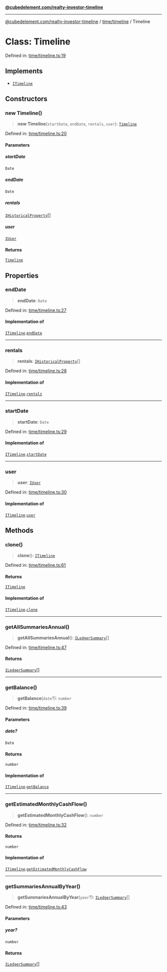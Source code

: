 [**@cubedelement.com/realty-investor-timeline**](../../../index.md)

---

[@cubedelement.com/realty-investor-timeline](../../../modules.md) / [time/timeline](../index.md) / Timeline

# Class: Timeline

Defined in: [time/timeline.ts:19](https://github.com/kvernon/realty-investor-timeline/blob/d14161e46dc540b751017ae4b2cfca53cbab658c/src/time/timeline.ts#L19)

## Implements

- [`ITimeline`](../interfaces/ITimeline.md)

## Constructors

### new Timeline()

> **new Timeline**(`startDate`, `endDate`, `rentals`, `user`): [`Timeline`](Timeline.md)

Defined in: [time/timeline.ts:20](https://github.com/kvernon/realty-investor-timeline/blob/d14161e46dc540b751017ae4b2cfca53cbab658c/src/time/timeline.ts#L20)

#### Parameters

##### startDate

`Date`

##### endDate

`Date`

##### rentals

[`IHistoricalProperty`](../../i-historical-property/interfaces/IHistoricalProperty.md)[]

##### user

[`IUser`](../../../account/user/interfaces/IUser.md)

#### Returns

[`Timeline`](Timeline.md)

## Properties

### endDate

> **endDate**: `Date`

Defined in: [time/timeline.ts:27](https://github.com/kvernon/realty-investor-timeline/blob/d14161e46dc540b751017ae4b2cfca53cbab658c/src/time/timeline.ts#L27)

#### Implementation of

[`ITimeline`](../interfaces/ITimeline.md).[`endDate`](../interfaces/ITimeline.md#enddate)

---

### rentals

> **rentals**: [`IHistoricalProperty`](../../i-historical-property/interfaces/IHistoricalProperty.md)[]

Defined in: [time/timeline.ts:28](https://github.com/kvernon/realty-investor-timeline/blob/d14161e46dc540b751017ae4b2cfca53cbab658c/src/time/timeline.ts#L28)

#### Implementation of

[`ITimeline`](../interfaces/ITimeline.md).[`rentals`](../interfaces/ITimeline.md#rentals)

---

### startDate

> **startDate**: `Date`

Defined in: [time/timeline.ts:29](https://github.com/kvernon/realty-investor-timeline/blob/d14161e46dc540b751017ae4b2cfca53cbab658c/src/time/timeline.ts#L29)

#### Implementation of

[`ITimeline`](../interfaces/ITimeline.md).[`startDate`](../interfaces/ITimeline.md#startdate)

---

### user

> **user**: [`IUser`](../../../account/user/interfaces/IUser.md)

Defined in: [time/timeline.ts:30](https://github.com/kvernon/realty-investor-timeline/blob/d14161e46dc540b751017ae4b2cfca53cbab658c/src/time/timeline.ts#L30)

#### Implementation of

[`ITimeline`](../interfaces/ITimeline.md).[`user`](../interfaces/ITimeline.md#user)

## Methods

### clone()

> **clone**(): [`ITimeline`](../interfaces/ITimeline.md)

Defined in: [time/timeline.ts:61](https://github.com/kvernon/realty-investor-timeline/blob/d14161e46dc540b751017ae4b2cfca53cbab658c/src/time/timeline.ts#L61)

#### Returns

[`ITimeline`](../interfaces/ITimeline.md)

#### Implementation of

[`ITimeline`](../interfaces/ITimeline.md).[`clone`](../interfaces/ITimeline.md#clone)

---

### getAllSummariesAnnual()

> **getAllSummariesAnnual**(): [`ILedgerSummary`](../../../ledger/i-ledger-summary/interfaces/ILedgerSummary.md)[]

Defined in: [time/timeline.ts:47](https://github.com/kvernon/realty-investor-timeline/blob/d14161e46dc540b751017ae4b2cfca53cbab658c/src/time/timeline.ts#L47)

#### Returns

[`ILedgerSummary`](../../../ledger/i-ledger-summary/interfaces/ILedgerSummary.md)[]

---

### getBalance()

> **getBalance**(`date`?): `number`

Defined in: [time/timeline.ts:39](https://github.com/kvernon/realty-investor-timeline/blob/d14161e46dc540b751017ae4b2cfca53cbab658c/src/time/timeline.ts#L39)

#### Parameters

##### date?

`Date`

#### Returns

`number`

#### Implementation of

[`ITimeline`](../interfaces/ITimeline.md).[`getBalance`](../interfaces/ITimeline.md#getbalance)

---

### getEstimatedMonthlyCashFlow()

> **getEstimatedMonthlyCashFlow**(): `number`

Defined in: [time/timeline.ts:32](https://github.com/kvernon/realty-investor-timeline/blob/d14161e46dc540b751017ae4b2cfca53cbab658c/src/time/timeline.ts#L32)

#### Returns

`number`

#### Implementation of

[`ITimeline`](../interfaces/ITimeline.md).[`getEstimatedMonthlyCashFlow`](../interfaces/ITimeline.md#getestimatedmonthlycashflow)

---

### getSummariesAnnualByYear()

> **getSummariesAnnualByYear**(`year`?): [`ILedgerSummary`](../../../ledger/i-ledger-summary/interfaces/ILedgerSummary.md)[]

Defined in: [time/timeline.ts:43](https://github.com/kvernon/realty-investor-timeline/blob/d14161e46dc540b751017ae4b2cfca53cbab658c/src/time/timeline.ts#L43)

#### Parameters

##### year?

`number`

#### Returns

[`ILedgerSummary`](../../../ledger/i-ledger-summary/interfaces/ILedgerSummary.md)[]
